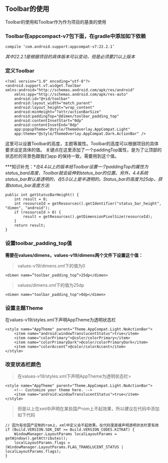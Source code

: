 ## Toolbar的使用
Toolbar的使用和Toolbar作为作为项目的基类的使用

### Toolbar在appcompact-v7包下面，在gradle中添加如下依赖

```
compile ‘com.android.support:appcompat-v7:22.2.1’
```
*其中22.2.1是根据项目的具体版本可以变动，但是必须要21以上版本*

### 定义Toolbar

```
<?xml version="1.0" encoding="utf-8"?>
<android.support.v7.widget.Toolbar xmlns:android="http://schemas.android.com/apk/res/android"
    xmlns:app="http://schemas.android.com/apk/res-auto"
    android:id="@+id/toolbar"
    android:layout_width="match_parent"
    android:layout_height="wrap_content"
    android:minHeight="?attr/actionBarSize"
    android:paddingTop="@dimen/toolbar_padding_top"
    android:contentInsetStart="0dp"
    android:contentInsetEnd="0dp"
    app:popupTheme="@style/ThemeOverlay.AppCompat.Light"
    app:theme="@style/ThemeOverlay.AppCompat.Dark.ActionBar" />
```

这里可以设置Toolbar的高度，主题等属性。Toolbar的高度可以根据项目的具体要求设定具体的值。
关键点在这里添加了一个paddingTop属性，是为了让顶部的状态栏的背景色跟我们app 的保持一致，需要用到这个值。


***知识补充：**在4.4以上的版本给Toolbar设置一个paddingTop的属性为status_bard高度，Toolbar就会延伸到status_bar的位置。另外，4.4系统status_bar默认是透明的，在5.0以上是半透明的。Status_bar的高度为25dp，获取status_bar高度方法:*

```
public int getStatusBarHeight() {
    int result = 0;
    int resourceId = getResources().getIdentifier("status_bar_height", "dimen", "android");
    if (resourceId > 0) {
        result = getResources().getDimensionPixelSize(resourceId);
    }
    return result;
}
```


### 设置toolbar_padding_top值

**需要在values/dimens，values-v19/dimens两个文件下设置这个值：**
> values-v19/dimens.xml下的值为0


```
<dimen name=”toolbar_padding_top”>25dp</dimen>
```
> values/dimens.xml下的值为25dp


```
<dimen name="toolbar_padding_top">0dp</dimen>
```


### 设置主题Theme

在values-v19/styles.xml下声明AppTheme为透明状态栏

```
<style name="AppTheme" parent="Theme.AppCompat.Light.NoActionBar">
    <item name="android:windowTranslucentStatus">true</item>
    <item name="colorPrimary">@color/colorPrimary</item>
    <item name="colorPrimaryDark">@color/colorPrimaryDark</item>
    <item name="colorAccent">@color/colorAccent</item>
</style>
```

### 改变状态栏颜色

> 在values-v19/styles.xml下声明AppTheme为透明状态栏> 

```
<style name="AppTheme" parent="Theme.AppCompat.Light.NoActionBar">
    <!-- Customize your theme here. -->
    <item name="android:windowTranslucentStatus">true</item>
</style>
```

> 但是以上在xml中声明在某些国产rom上不起效果，所以建议在代码中添加如下代码

```
// 因为有些国产定制的rom上，xml中定义会不起效果。在代码里直接声明透明状态栏更有效
if (Build.VERSION.SDK_INT >= Build.VERSION_CODES.KITKAT) {
    WindowManager.LayoutParams localLayoutParams = getWindow().getAttributes();
    localLayoutParams.flags = (WindowManager.LayoutParams.FLAG_TRANSLUCENT_STATUS | localLayoutParams.flags);
}
```













